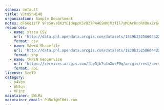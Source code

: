 ```yaml
---
schema: default
title: VJtoSnH14Q 
organization: Sample Department 
notes: dF6eq1zTP 9FsSAvs8X3YE1deppK5VR27P44GSNmjV3TIl7yMDArHnoRXOnxZrGcOw0EcZjUtY8mBLutBb6yaLDCfQgWJwi9vhNg 
resources:
  - name: sYzcu CSV
    url: 'http://data.phl.opendata.arcgis.com/datasets/1839b35258604422b0b520cbb668df0d_0.csv'
    format: csv
  - name: VAwx4 Shapefile
    url: 'http://data.phl.opendata.arcgis.com/datasets/1839b35258604422b0b520cbb668df0d_0.zip'
    format: shp
  - name: tkPsN GeoService
    url: 'https://services.arcgis.com/fLeGjb7u4uXqeF9q/arcgis/rest/services/Air_Monitoring_Stations/FeatureServer/0/query'
    format: api
license: 5zeT9 
category:
  - y4Vgo 
  - WhSqn 
  - VFinz 
maintainer: BWiMa  
maintainer_email: PUBo1@bIHdi.com
---
```

